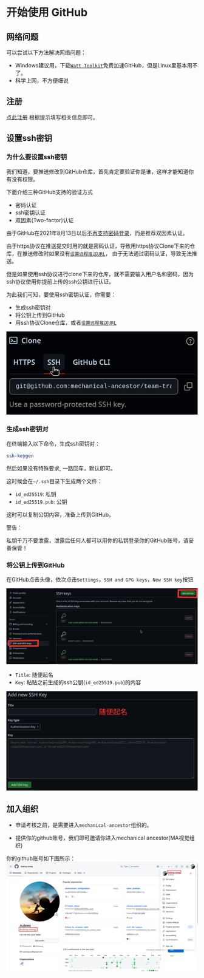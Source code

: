# 开始使用 GitHub

## 网络问题
可以尝试以下方法解决网络问题：
- Windows建议用，下载[`Watt Toolkit`](https://steampp.net/)免费加速GitHub，但是Linux里基本用不了。
- 科学上网，不方便细说

## 注册
[点此注册](https://github.com/join)
根据提示填写相关信息即可。

## 设置ssh密钥
### 为什么要设置ssh密钥
我们知道，要推送修改到GitHub仓库，首先肯定要验证你是谁，这样才能知道你有没有权限。

下面介绍三种GitHub支持的验证方式
- 密码认证
- ssh密钥认证
- 双因素(Two-factor)认证

由于GitHub在2021年8月13日以后[不再支持密码登录](https://github.blog/changelog/2021-08-12-git-password-authentication-is-shutting-down/)，而是推荐双因素认证。

由于https协议在推送提交时用的就是密码认证，导致用https协议Clone下来的仓库，在推送修改时如果没有[`设置远程推送URL`](../git/branch.md#设置远程推送URL)，
由于无法通过密码认证，导致无法推送。

但是如果使用ssh协议进行clone下来的仓库，就不需要输入用户名和密码，因为ssh协议使用你提前上传的ssh公钥进行认证。

为此我们可知，要使用ssh密钥认证，你需要：
- 生成ssh密钥对
- 将公钥上传到GitHub
- 用ssh协议Clone仓库，或者[`设置远程推送URL`](../git/branch.md#设置远程推送URL)

![用ssh协议Clone仓库](images/clone-ssh.png)

### 生成ssh密钥对
在终端输入以下命令，生成ssh密钥对：
```sh
ssh-keygen
```
然后如果没有特殊要求, 一路回车，默认即可。

这时候会在`~/.ssh`目录下生成两个文件：
- `id_ed25519`: 私钥
- `id_ed25519.pub`: 公钥

这时可以复制公钥内容，准备上传到GitHub。

<div class="warning"> 警告：

私钥千万不要泄露，泄露后任何人都可以用你的私钥登录你的GitHub账号，请妥善保管！
</div>

### 将公钥上传到GitHub
在GitHub点击头像，依次点击`Settings`，`SSH and GPG keys`，`New SSH key`按钮

![找到SSH配置](images/where-is-ssh-key.png)

- `Title`: 随便起名
- `Key`: 粘贴之前生成的ssh公钥(`id_ed25519.pub`)的内容

![添加新公钥](images/add-new-ssh-key.png)

## 加入组织
 - 申请考核之前，是需要进入`mechanical-ancestor`组织的。

 - 提供你的github账号，我们即可邀请你进入mechanical ancestor(MA视觉组织)

 你的github账号如下图所示：
 ![github账号](images/github_account.png)

